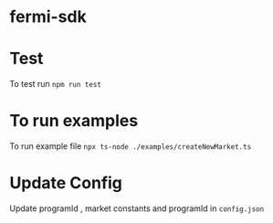 # fermi-sdk

# Test 
To test run `npm run test`

# To run examples
To run example file `npx ts-node ./examples/createNewMarket.ts`

# Update Config 
Update programId , market constants and programId  in `config.json`



